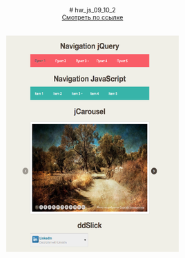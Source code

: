 <p align="center">
# hw_js_09_10_2
<br>
<a href="https://vinosgrayapple.github.io/hw_js_09_10_2/">Смотреть по ссылке</a>
<br>
<br>
<br>
<a href="https://vinosgrayapple.github.io/hw_js_09_10_2/">
<img src="img/screen.png" width="400" height="500">
</a>
</p>

